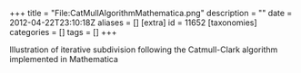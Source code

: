 +++
title = "File:CatMullAlgorithmMathematica.png"
description = ""
date = 2012-04-22T23:10:18Z
aliases = []
[extra]
id = 11652
[taxonomies]
categories = []
tags = []
+++

Illustration of iterative subdivision following the Catmull-Clark algorithm implemented in Mathematica
